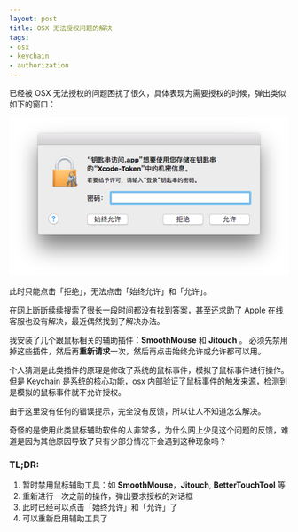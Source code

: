 ```yaml
---
layout: post
title: OSX 无法授权问题的解决
tags:
- osx
- keychain
- authorization
---
```


已经被 OSX 无法授权的问题困扰了很久，具体表现为需要授权的时候，弹出类似如下的窗口：

![auth](/images/post/osx/auth.png)

此时只能点击「拒绝」，无法点击「始终允许」和「允许」。

在网上断断续续搜索了很长一段时间都没有找到答案，甚至还求助了 Apple 在线客服也没有解决，最近偶然找到了解决办法。

我安装了几个跟鼠标相关的辅助插件：**SmoothMouse** 和 **Jitouch** 。
必须先禁用掉这些插件，然后再**重新请求**一次，然后再点击始终允许或允许都可以用。

个人猜测是此类插件的原理是修改了系统的鼠标事件，模拟了鼠标事件进行操作。
但是 Keychain 是系统的核心功能，osx 内部验证了鼠标事件的触发来源，检测到是模拟的鼠标事件就不允许授权。

由于这里没有任何的错误提示，完全没有反馈，所以让人不知道怎么解决。

奇怪的是使用此类鼠标辅助软件的人非常多，为什么网上少见这个问题的反馈，难道是因为其他原因导致了只有少部分情况下会遇到这种现象吗？

### TL;DR:

1. 暂时禁用鼠标辅助工具：如 **SmoothMouse**，**Jitouch**, **BetterTouchTool** 等
2. 重新进行一次之前的操作，弹出要求授权的对话框
3. 此时已经可以点击「始终允许」和「允许」了
4. 可以重新启用辅助工具了

